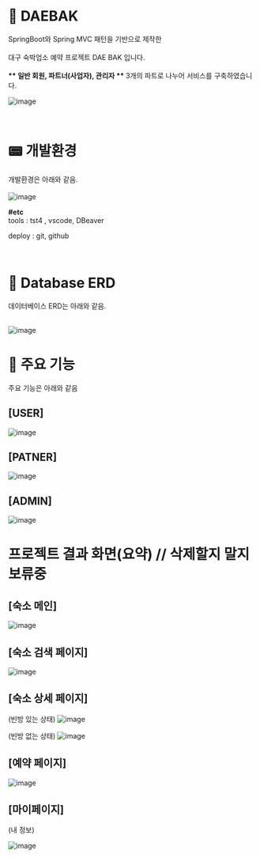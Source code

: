  # 📕 DAEBAK
SpringBoot와 Spring MVC 패턴을 기반으로 제작한 <br><br>
대구 숙박업소 예약 프로젝트 DAE BAK 입니다. <br><br>
<b> ** 일반 회원, 파트너(사업자), 관리자 ** </b> 3개의 파트로 나누어 서비스를 구축하였습니다.

![image](https://github.com/taeyoung0504/leisure_project1/assets/128016593/a6d6e8dd-5efa-4663-8a34-31f7328b2e49)

<br>



# 📟 개발환경


개발환경은 아래와 같음. <br><br>
![image](https://github.com/taeyoung0504/leisure_project1/assets/128016593/8d6486eb-9021-436f-89d2-0512d0c56548)

<strong>#etc </strong> <br>
tools : tst4 ,  vscode, DBeaver <br>

deploy : git, github <br>



<br>

# 📃 Database ERD

데이터베이스 ERD는 아래와 같음. <br><br>

![image](https://github.com/taeyoung0504/leisure_project1/assets/128016593/c578332a-64fd-4d76-be1c-8084d350abf9)


   
   
# 👊 주요 기능

주요 기능은 아래와 같음 <br>

## [USER]

![image](https://github.com/taeyoung0504/leisure_project1/assets/128016593/56b09792-16f1-4c22-91de-8dacac5afd02)


## [PATNER]

![image](https://github.com/taeyoung0504/leisure_project1/assets/128016593/75aa0fc8-6f57-4f30-b5c4-75fb1aec0115)


## [ADMIN]

![image](https://github.com/taeyoung0504/leisure_project1/assets/128016593/10e1ade4-b17f-4fcf-a083-7c3a9175d7e8)


# 프로젝트 결과 화면(요약) // 삭제할지 말지 보류중

## [숙소 메인]

![image](https://github.com/taeyoung0504/leisure_project1/assets/128016593/87a4e188-deb3-45f6-a61e-6b6a575d17cf)

## [숙소 검색 페이지]

![image](https://github.com/taeyoung0504/leisure_project1/assets/128016593/64b0c0e1-e507-4e5a-b45c-adda6bb398c1)


## [숙소 상세 페이지]

(빈방 있는 상태)
![image](https://github.com/taeyoung0504/leisure_Project/assets/128016593/ab922c01-5f2c-44dd-bddf-b7dc1bf92d6d)


(빈방 없는 상태)
![image](https://github.com/taeyoung0504/leisure_Project/assets/128016593/6889d4b7-9425-439b-8ae2-45e42f3234cc)


## [예약 페이지]
![image](https://github.com/taeyoung0504/leisure_Project/assets/128016593/a7024633-3611-4fb9-bad5-a3aef426afb0)


## [마이페이지]

(내 정보)



![image](https://github.com/taeyoung0504/leisure_Project/assets/128016593/c4ffb392-371d-4b12-940a-f2a3a8fb0b42)
